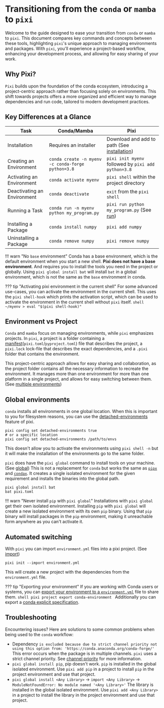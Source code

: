 # Transitioning from the `conda` or `mamba` to `pixi`
Welcome to the guide designed to ease your transition from `conda` or `mamba` to `pixi`.
This document compares key commands and concepts between these tools, highlighting `pixi`'s unique approach to managing environments and packages.
With `pixi`, you'll experience a project-based workflow, enhancing your development process, and allowing for easy sharing of your work.

## Why Pixi?

`Pixi` builds upon the foundation of the conda ecosystem, introducing a project-centric approach rather than focusing solely on environments.
This shift towards projects offers a more organized and efficient way to manage dependencies and run code, tailored to modern development practices.

## Key Differences at a Glance

| Task                        | Conda/Mamba                                       | Pixi                                                                      |
|-----------------------------|---------------------------------------------------|---------------------------------------------------------------------------|
| Installation                | Requires an installer                             | Download and add to path (See [installation](../index.md))                |
| Creating an Environment     | `conda create -n myenv -c conda-forge python=3.8` | `pixi init myenv` followed by `pixi add python=3.8`                       |
| Activating an Environment   | `conda activate myenv`                            | `pixi shell` within the project directory                                 |
| Deactivating an Environment | `conda deactivate`                                | `exit` from the `pixi shell`                                              |
| Running a Task              | `conda run -n myenv python my_program.py`         | `pixi run python my_program.py` (See [run](../reference/cli/pixi/run.md)) |
| Installing a Package        | `conda install numpy`                             | `pixi add numpy`                                                          |
| Uninstalling a Package      | `conda remove numpy`                              | `pixi remove numpy`                                                       |

!!! warn "No `base` environment"
    Conda has a base environment, which is the default environment when you start a new shell.
    **Pixi does not have a base environment**. And requires you to install the tools you need in the project or globally.
    Using `pixi global install bat` will install `bat` in a global environment, which is not the same as the `base` environment in conda.

??? tip "Activating pixi environment in the current shell"
    For some advanced use-cases, you can activate the environment in the current shell.
    This uses the `pixi shell-hook` which prints the activation script, which can be used to activate the environment in the current shell without `pixi` itself.
    ```shell
    ~/myenv > eval "$(pixi shell-hook)"
    ```

## Environment vs Project
`Conda` and `mamba` focus on managing environments, while `pixi` emphasizes projects.
In `pixi`, a project is a folder containing a [manifest](../reference/pixi_manifest.md)(`pixi.toml`/`pyproject.toml`) file that describes the project, a `pixi.lock` lock-file that describes the exact dependencies, and a `.pixi` folder that contains the environment.

This project-centric approach allows for easy sharing and collaboration, as the project folder contains all the necessary information to recreate the environment.
It manages more than one environment for more than one platform in a single project, and allows for easy switching between them. (See [multiple environments](../environments/multi_environment.md))

## Global environments
`conda` installs all environments in one global location.
When this is important to you for filesystem reasons, you can use the [detached-environments](../reference/pixi_configuration.md#detached-environments) feature of pixi.
```shell
pixi config set detached-environments true
# or a specific location
pixi config set detached-environments /path/to/envs
```
This doesn't allow you to activate the environments using `pixi shell -n` but it will make the installation of the environments go to the same folder.

`pixi` does have the `pixi global` command to install tools on your machine. (See [global](../reference/cli/pixi/global.md))
This is not a replacement for `conda` but works the same as [`pipx`](https://pipx.pypa.io/stable/) and [`condax`](https://mariusvniekerk.github.io/condax/).
It creates a single isolated environment for the given requirement and installs the binaries into the global path.
```shell
pixi global install bat
bat pixi.toml
```

!!! warn "Never install `pip` with `pixi global`"
    Installations with `pixi global` get their own isolated environment.
    Installing `pip` with `pixi global` will create a new isolated environment with its own `pip` binary.
    Using that `pip` binary will install packages in the `pip` environment, making it unreachable form anywhere as you can't activate it.


## Automated switching
With `pixi` you can import `environment.yml` files into a pixi project. (See [import](../reference/cli/pixi/init.md))
```shell
pixi init --import environment.yml
```
This will create a new project with the dependencies from the `environment.yml` file.

??? tip "Exporting your environment"
    If you are working with Conda users or systems, you can [export your environment to a `environment.yml`](../reference/cli/pixi/project/export.md) file to share them.
    ```shell
    pixi project export conda-environment
    ```
    Additionally you can export a [conda explicit specification](../reference/cli/pixi/project/export.md).

## Troubleshooting
Encountering issues? Here are solutions to some common problems when being used to the `conda` workflow:

- Dependency `is excluded because due to strict channel priority not using this option from: 'https://conda.anaconda.org/conda-forge/'`
  This error occurs when the package is in multiple channels. `pixi` uses a strict channel priority. See [channel priority](../advanced/channel_logic.md) for more information.
- `pixi global install pip`, pip doesn't work.
  `pip` is installed in the global isolated environment. Use `pixi add pip` in a project to install `pip` in the project environment and use that project.
- `pixi global install <Any Library>` -> `import <Any Library>` -> `ModuleNotFoundError: No module named '<Any Library>'`
   The library is installed in the global isolated environment. Use `pixi add <Any Library>` in a project to install the library in the project environment and use that project.
